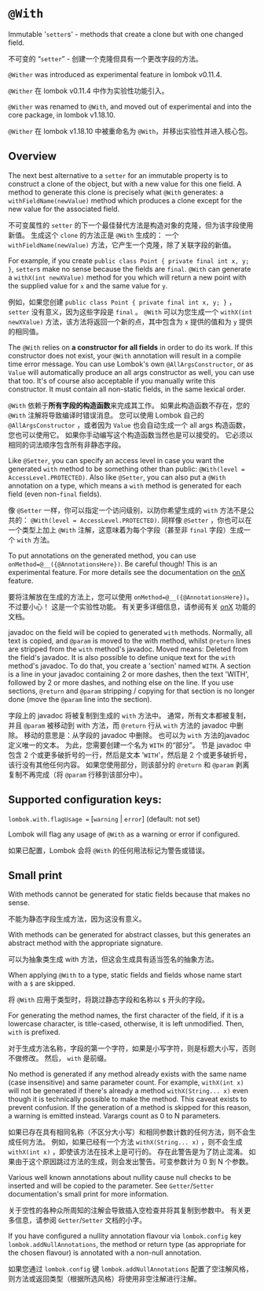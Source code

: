 # `@With`


Immutable '`setter`s' - methods that create a clone but with one changed field.


不可变的 “`setter`” - 创建一个克隆但具有一个更改字段的方法。


`@Wither` was introduced as experimental feature in lombok v0.11.4.


`@Wither` 在 lombok v0.11.4 中作为实验性功能引入。


`@Wither` was renamed to `@With`, and moved out of experimental and into the core package, in lombok v1.18.10.


`@Wither` 在 lombok v1.18.10 中被重命名为 `@With`，并移出实验性并进入核心包。


## Overview


The next best alternative to a `setter` for an immutable property is to construct a clone of the object, but with a new value for this one field. 
A method to generate this clone is precisely what `@With` generates: 
a `withFieldName(newValue)` method which produces a clone except for the new value for the associated field.


不可变属性的 `setter` 的下一个最佳替代方法是构造对象的克隆，但为该字段使用新值。
生成这个 `clone` 的方法正是 `@With` 生成的：
一个 `withFieldName(newValue)` 方法，它产生一个克隆，除了关联字段的新值。


For example, if you create `public class Point { private final int x, y; }`, `setter`s make no sense because the fields are `final`. 
`@With` can generate a `withX(int newXValue)` method for you which will return a new point with the supplied value for `x` and the same value for `y`.


例如，如果您创建 `public class Point { private final int x, y; }` ，`setter` 没有意义，因为这些字段是 `final` 。
`@With` 可以为您生成一个 `withX(int newXValue)` 方法，该方法将返回一个新的点，其中包含为 `x` 提供的值和为 `y` 提供的相同值。


The `@With` relies on **a constructor for all fields** in order to do its work. 
If this constructor does not exist, your `@With` annotation will result in a compile time error message. 
You can use Lombok's own `@AllArgsConstructor`, or as `Value` will automatically produce an all args constructor as well, you can use that too. 
It's of course also acceptable if you manually write this constructor. 
It must contain all non-static fields, in the same lexical order.


`@With` 依赖于**所有字段的构造函数**来完成其工作。
如果此构造函数不存在，您的 `@With` 注解将导致编译时错误消息。
您可以使用 Lombok 自己的 `@AllArgsConstructor` ，或者因为 `Value` 也会自动生成一个 all args 构造函数，您也可以使用它。
如果你手动编写这个构造函数当然也是可以接受的。
它必须以相同的词法顺序包含所有非静态字段。


Like `@Setter`, you can specify an access level in case you want the generated `with` method to be something other than public:
`@With(level = AccessLevel.PROTECTED)`. 
Also like `@Setter`, you can also put a `@With` annotation on a type, which means a `with` method is generated for each field (even non-`final` fields).


像 `@Setter` 一样，你可以指定一个访问级别，以防你希望生成的 `with` 方法不是公共的：
`@With(level = AccessLevel.PROTECTED)`.
同样像 `@Setter` ，你也可以在一个类型上加上 `@With` 注解，这意味着为每个字段（甚至非 `final` 字段）生成一个 `with` 方法。


To put annotations on the generated method, you can use `onMethod=@__({@AnnotationsHere})`. 
Be careful though! 
This is an experimental feature. 
For more details see the documentation on the [onX](https://projectlombok.org/features/experimental/onX) feature.


要将注解放在生成的方法上，您可以使用 `onMethod=@__({@AnnotationsHere})`。
不过要小心！
这是一个实验性功能。
有关更多详细信息，请参阅有关 [onX]() 功能的文档。


javadoc on the field will be copied to generated `with` methods. 
Normally, all text is copied, and `@param` is moved to the with method, whilst `@return` lines are stripped from the `with` method's javadoc. 
Moved means: Deleted from the field's javadoc. 
It is also possible to define unique text for the `with` method's javadoc. 
To do that, you create a 'section' named `WITH`. 
A section is a line in your javadoc containing 2 or more dashes, then the text 'WITH', followed by 2 or more dashes, and nothing else on the line. 
If you use sections, `@return` and `@param` stripping / copying for that section is no longer done (move the `@param` line into the section).


字段上的 javadoc 将被复制到生成的 `with` 方法中。
通常，所有文本都被复制，并且 `@param` 被移动到 with 方法，而 `@return` 行从 `with` 方法的 javadoc 中删除。
移动的意思是：从字段的 javadoc 中删除。
也可以为 `with` 方法的javadoc 定义唯一的文本。
为此，您需要创建一个名为 `WITH` 的“部分”。
节是 javadoc 中包含 2 个或更多破折号的一行，然后是文本 '`WITH`'，然后是 2 个或更多破折号，该行没有其他任何内容。
如果您使用部分，则该部分的 `@return` 和 `@param` 剥离复制不再完成（将 `@param` 行移到该部分中）。


## Supported configuration keys:

`lombok.with.flagUsage =` [`warning` | `error`] (default: not set)


Lombok will flag any usage of `@With` as a warning or error if configured.


如果已配置，Lombok 会将 `@With` 的任何用法标记为警告或错误。


## Small print


With methods cannot be generated for static fields because that makes no sense.


不能为静态字段生成方法，因为这没有意义。


With methods can be generated for abstract classes, but this generates an abstract method with the appropriate signature.


可以为抽象类生成 with 方法，但这会生成具有适当签名的抽象方法。


When applying `@With` to a type, static fields and fields whose name start with a `$` are skipped.


将 `@With` 应用于类型时，将跳过静态字段和名称以 `$` 开头的字段。


For generating the method names, the first character of the field, if it is a lowercase character, is title-cased, otherwise, it is left unmodified. 
Then, `with` is prefixed.


对于生成方法名称，字段的第一个字符，如果是小写字符，则是标题大小写，否则不做修改。
然后， `with` 是前缀。


No method is generated if any method already exists with the same name (case insensitive) and same parameter count. 
For example, `withX(int x)` will not be generated if there's already a method `withX(String... x)` even though it is technically possible to make the method. 
This caveat exists to prevent confusion. 
If the generation of a method is skipped for this reason, a warning is emitted instead. Varargs count as 0 to N parameters.


如果已存在具有相同名称（不区分大小写）和相同参数计数的任何方法，则不会生成任何方法。
例如，如果已经有一个方法 `withX(String... x)` ，则不会生成 `withX(int x)` ，即使该方法在技术上是可行的。
存在此警告是为了防止混淆。
如果由于这个原因跳过方法的生成，则会发出警告。可变参数计为 0 到 N 个参数。


Various well known annotations about nullity cause null checks to be inserted and will be copied to the parameter. 
See `Getter`/`Setter` documentation's small print for more information.


关于空性的各种众所周知的注解会导致插入空检查并将其复制到参数中。
有关更多信息，请参阅 `Getter`/`Setter` 文档的小字。


If you have configured a nullity annotation flavour via `lombok.config` key `lombok.addNullAnnotations`, the method or return type (as appropriate for the chosen flavour) is annotated with a non-null annotation.


如果您通过 `lombok.config` 键 `lombok.addNullAnnotations` 配置了空注解风格，则方法或返回类型（根据所选风格）将使用非空注解进行注解。
